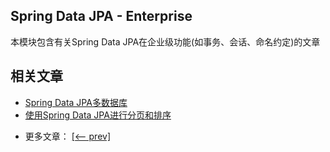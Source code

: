 ## Spring Data JPA - Enterprise

本模块包含有关Spring Data JPA在企业级功能(如事务、会话、命名约定)的文章

## 相关文章

+ [Spring Data JPA多数据库](http://tu-yucheng.github.io/springdata/2023/05/18/spring-data-jpa-multiple-databases.html)
+ [使用Spring Data JPA进行分页和排序](http://tu-yucheng.github.io/springdata/2023/05/18/spring-data-jpa-pagination-sorting.html)

- 更多文章： [[<-- prev]](../spring-data-jpa-enterprise-1/README.md)